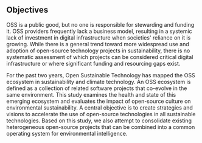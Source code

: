## Objectives 

OSS is a public good, but no one is responsible for stewarding and funding it. OSS providers frequently lack a business model, resulting in a systemic lack of investment in digital infrastructure when societies' reliance on it is growing. While there is a general trend toward more widespread use and adoption of open-source technology projects in sustainability, there is no systematic assessment of which projects can be considered critical digital infrastructure or where significant funding and resourcing gaps exist.

For the past two years, Open Sustainable Technology has mapped the OSS ecosystem in sustainability and climate technology. An OSS ecosystem is defined as a collection of related software projects that co-evolve in the same environment. This study examines the health and state of this emerging ecosystem and evaluates the impact of open-source culture on environmental sustainability. A central objective is to create strategies and visions to accelerate the use of open-source technologies in all sustainable technologies. Based on this study, we also attempt to consolidate existing heterogeneous open-source projects that can be combined into a common operating system for environmental intelligence.
